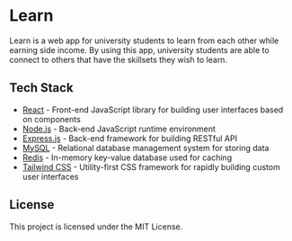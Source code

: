 # Learn

Learn is a web app for university students to learn from each other while earning side income. By using this app, university students are able to connect to others that have the skillsets they wish to learn.

## Tech Stack

- [React](https://react.dev) - Front-end JavaScript library for building user interfaces based on components
- [Node.js](https://nodejs.org/en) - Back-end JavaScript runtime environment
- [Express.js](https://expressjs.com) - Back-end framework for building RESTful API
- [MySQL](https://www.mysql.com) - Relational database management system for storing data
- [Redis](https://redis.io/) - In-memory key-value database used for caching
- [Tailwind CSS](https://tailwindcss.com/) - Utility-first CSS framework for rapidly building custom user interfaces

## License

This project is licensed under the MIT License.
